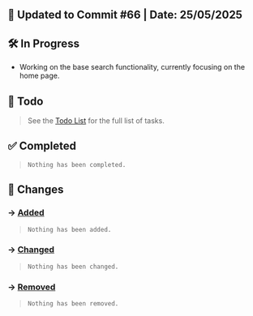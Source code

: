 ## 📅 Updated to Commit #66 | Date: 25/05/2025

## 🛠️ In Progress

- Working on the base search functionality, currently focusing on the home page.

## 🎯 Todo

> See the [Todo List](./todo-list.md) for the full list of tasks.

## ✅ Completed

> `Nothing has been completed.`

## 🔄 Changes

### → <u>Added</u>

> `Nothing has been added.`

### → <u>Changed</u>

> `Nothing has been changed.`

### → <u>Removed</u>

> `Nothing has been removed.`
